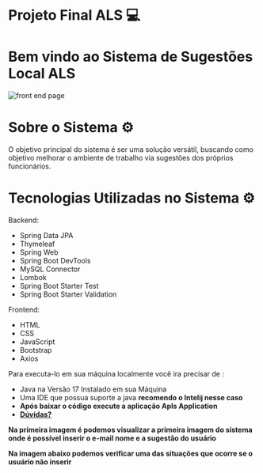 # Projeto Final ALS 💻

<h1> Bem vindo ao Sistema de Sugestões Local ALS </h1>




![front end page](https://github.com/lion-hearth/ProjetoFinal-V1-Front-End-BackEnd/assets/78951995/fee4ce4b-ea4c-4f07-b80c-322bdce47117)

# Sobre o Sistema ⚙️

O objetivo principal do sistema é ser uma solução versátil, buscando como objetivo melhorar o ambiente de trabalho via sugestões dos próprios funcionários. 

# Tecnologias Utilizadas no Sistema ⚙️

Backend:

- Spring Data JPA
- Thymeleaf
- Spring Web
- Spring Boot DevTools
- MySQL Connector
- Lombok
- Spring Boot Starter Test
- Spring Boot Starter Validation

Frontend:

- HTML
- CSS
- JavaScript
- Bootstrap
- Axios

<p> Para executa-lo em sua máquina localmente você ira precisar de : </p>

<ul>
  <li>Java na Versão 17 Instalado em sua Máquina </li>
  <li> Uma IDE que possua suporte a java <strong>recomendo o Intelij nesse caso </li>
  <li> Após baixar o código execute a aplicação  Apls Application  </li>
  <li><a class="nav-link" href="https://www.linkedin.com/in/richardmelodev/" target="_blank">Dúvidas?</a></li>
</ul>


<p> Na primeira imagem é podemos visualizar a primeira imagem do sistema onde é possível inserir o e-mail nome e a sugestão do usuário </p>

<p> Na imagem abaixo podemos verificar uma das situações que ocorre se o usuário não inserir </p>
